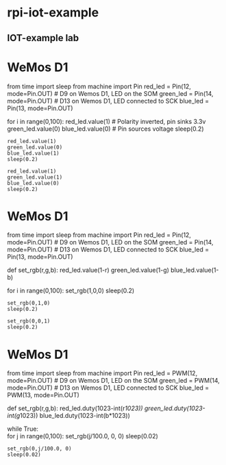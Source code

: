 # rpi-iot-example
## IOT-example lab

# WeMos D1
from time import sleep
from machine import Pin
red_led = Pin(12, mode=Pin.OUT)    # D9 on Wemos D1, LED on the SOM
green_led = Pin(14, mode=Pin.OUT)   # D13 on Wemos D1, LED connected to SCK
blue_led = Pin(13, mode=Pin.OUT) 

for i in range(0,100):
    red_led.value(1) # Polarity inverted, pin sinks 3.3v
    green_led.value(0) 
    blue_led.value(0) # Pin sources voltage
    sleep(0.2)

    red_led.value(1)
    green_led.value(0)
    blue_led.value(1)
    sleep(0.2)

    red_led.value(1)
    green_led.value(1)
    blue_led.value(0)
    sleep(0.2)



# WeMos D1
from time import sleep
from machine import Pin
red_led = Pin(12, mode=Pin.OUT)    # D9 on Wemos D1, LED on the SOM
green_led = Pin(14, mode=Pin.OUT)   # D13 on Wemos D1, LED connected to SCK
blue_led = Pin(13, mode=Pin.OUT) 


def set_rgb(r,g,b):
    red_led.value(1-r)
    green_led.value(1-g)
    blue_led.value(1-b)
    
for i in range(0,100):
    set_rgb(1,0,0)
    sleep(0.2)
 
    set_rgb(0,1,0)
    sleep(0.2)

    set_rgb(0,0,1)
    sleep(0.2)


# WeMos D1
from time import sleep
from machine import Pin
red_led = PWM(12, mode=Pin.OUT)    # D9 on Wemos D1, LED on the SOM
green_led = PWM(14, mode=Pin.OUT)   # D13 on Wemos D1, LED connected to SCK
blue_led = PWM(13, mode=Pin.OUT) 

def set_rgb(r,g,b):
    red_led.duty(1023-int(r*1023))
    green_led.duty(1023-int(g*1023))
    blue_led.duty(1023-int(b*1023))
 
while True:   
    for j in range(0,100):
    set_rgb(j/100.0, 0, 0)
    sleep(0.02)
    
    set_rgb(0,j/100.0, 0)
    sleep(0.02)
 
  

